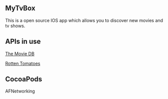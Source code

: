 MyTvBox
----------------------

This is a open source IOS app which allows you to discover new movies and tv shows. 

APIs in use
----------------------
<a href="https://www.themoviedb.org/">The Movie DB</a>

<a href="http://www.rottentomatoes.com/">Rotten Tomatoes</a>

CocoaPods
----------------------
AFNetworking
